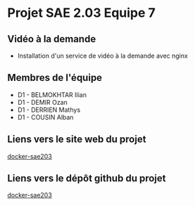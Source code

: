 # Projet SAE 2.03 Equipe 7

## Vidéo à la demande

- Installation d'un service de vidéo à la demande avec nginx

## Membres de l'équipe

- D1 - BELMOKHTAR Ilian
- D1 - DEMIR Ozan
- D1 - DERRIEN Mathys
- D1 - COUSIN Alban

## Liens vers le site web du projet

[docker-sae203](https://alban1204.github.io/docker-sae203/)

## Liens vers le dépôt github du projet

[docker-sae203](https://github.com/Alban1204/docker-sae203.git)


